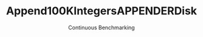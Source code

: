 ---
layout: docu
title: Append100KIntegersAPPENDERDisk
subtitle: Continuous Benchmarking
selected: Append
expanded: Benchmarking
benchmark: /individual_results/Append100KIntegersAPPENDERDisk.html
---